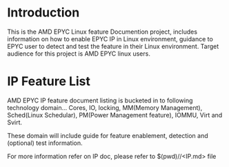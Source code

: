 # Introduction

This is the AMD EPYC Linux feature Documention project, includes information on
how to enable EPYC IP in Linux environment, guidance to EPYC user to detect and
test the feature in their Linux environment. Target audience for this project
is AMD EPYC linux users.


# IP Feature List

AMD EPYC IP feature document listing is bucketed in to following technology
domain...  Cores, IO, locking, MM(Memory Management), Sched(Linux Schedular),
PM(Power Management feature), IOMMU, Virt and Svirt.

These domain will include guide for feature enablement, detection and
(optional) test information.

For more information refer on IP doc, please refer to
 $(pwd)/<domain-name>/<IP.md> file


